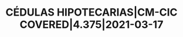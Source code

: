 ---
layout: asset
title: CÉDULAS HIPOTECARIAS|CM-CIC COVERED|4.375|2021-03-17
isin: FR0011022094
---